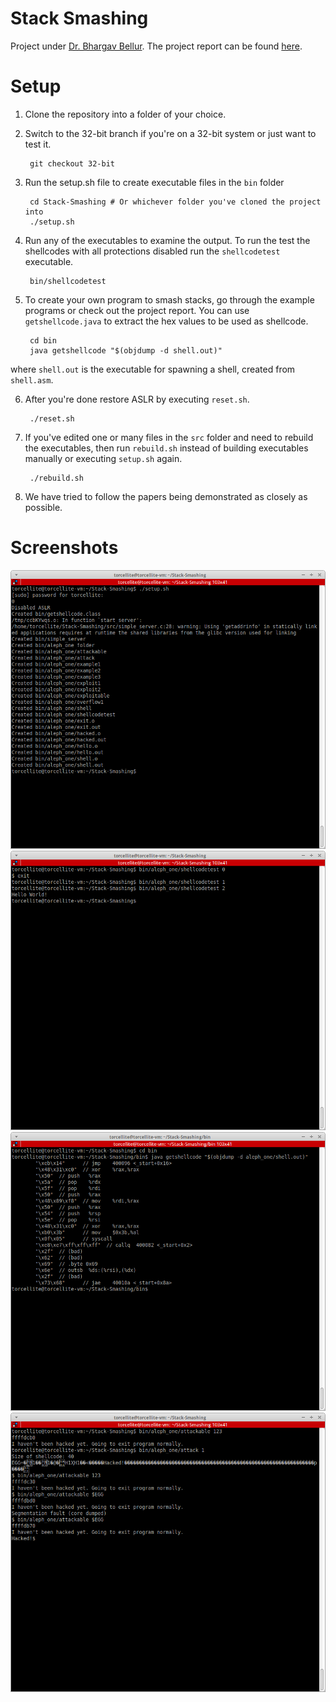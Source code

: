 Stack Smashing
==============

Project under [Dr. Bhargav Bellur][1]. The project report can be found [here][2].

# Setup
1. Clone the repository into a folder of your choice.

2. Switch to the 32-bit branch if you're on a 32-bit system or just want to test it.

		git checkout 32-bit

3. Run the setup.sh file to create executable files in the `bin` folder

        cd Stack-Smashing # Or whichever folder you've cloned the project into
        ./setup.sh

4. Run any of the executables to examine the output. To run the test the shellcodes with all protections disabled run the `shellcodetest` executable.

        bin/shellcodetest

5. To create your own program to smash stacks, go through the example programs or check out the project report. You can use `getshellcode.java` to extract the hex values to be used as shellcode.

        cd bin
        java getshellcode "$(objdump -d shell.out)"

where `shell.out` is the executable for spawning a shell, created from `shell.asm`.

6. After you're done restore ASLR by executing `reset.sh`.

        ./reset.sh

7. If you've edited one or many files in the `src` folder and need to rebuild the executables, then run `rebuild.sh` instead of building executables manually or executing `setup.sh` again.

		./rebuild.sh

8. We have tried to follow the papers being demonstrated as closely as possible.
        
# Screenshots

![screenshot1](screenshots/screenshot1.png)
![screenshot2](screenshots/screenshot2.png)
![screenshot3](screenshots/screenshot3.png)
![screenshot4](screenshots/screenshot4.png)

[1]:http://pes.edu/faculty/bhargav-bellur
[2]:http://torcellite.com/projects/stack-smashing.html
